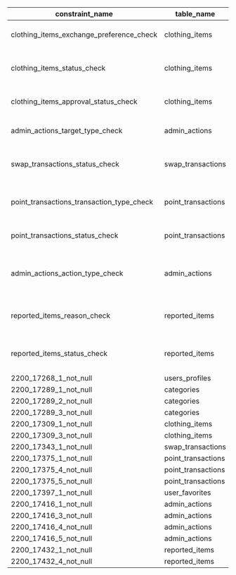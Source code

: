 | constraint_name                           | table_name         | check_clause                                                                                                         |
| ----------------------------------------- | ------------------ | -------------------------------------------------------------------------------------------------------------------- |
| clothing_items_exchange_preference_check  | clothing_items     | (exchange_preference = ANY (ARRAY['swap_only'::text, 'points_only'::text, 'both'::text]))                            |
| clothing_items_status_check               | clothing_items     | (status = ANY (ARRAY['pending_approval'::text, 'listed'::text, 'swapped'::text, 'redeemed'::text, 'removed'::text])) |
| clothing_items_approval_status_check      | clothing_items     | (approval_status = ANY (ARRAY['pending'::text, 'approved'::text, 'rejected'::text]))                                 |
| admin_actions_target_type_check           | admin_actions      | (target_type = ANY (ARRAY['item'::text, 'user'::text, 'transaction'::text]))                                         |
| swap_transactions_status_check            | swap_transactions  | (status = ANY (ARRAY['pending'::text, 'accepted'::text, 'rejected'::text, 'cancelled'::text, 'completed'::text]))    |
| point_transactions_transaction_type_check | point_transactions | (transaction_type = ANY (ARRAY['redemption'::text, 'earned'::text, 'bonus'::text, 'refund'::text]))                  |
| point_transactions_status_check           | point_transactions | (status = ANY (ARRAY['pending'::text, 'completed'::text, 'cancelled'::text]))                                        |
| admin_actions_action_type_check           | admin_actions      | (action_type = ANY (ARRAY['approve_item'::text, 'reject_item'::text, 'remove_item'::text, 'suspend_user'::text]))    |
| reported_items_reason_check               | reported_items     | (reason = ANY (ARRAY['inappropriate_content'::text, 'fake_item'::text, 'spam'::text, 'other'::text]))                |
| reported_items_status_check               | reported_items     | (status = ANY (ARRAY['pending'::text, 'reviewed'::text, 'resolved'::text, 'dismissed'::text]))                       |
| 2200_17268_1_not_null                     | users_profiles     | id IS NOT NULL                                                                                                       |
| 2200_17289_1_not_null                     | categories         | id IS NOT NULL                                                                                                       |
| 2200_17289_2_not_null                     | categories         | name IS NOT NULL                                                                                                     |
| 2200_17289_3_not_null                     | categories         | slug IS NOT NULL                                                                                                     |
| 2200_17309_1_not_null                     | clothing_items     | id IS NOT NULL                                                                                                       |
| 2200_17309_3_not_null                     | clothing_items     | title IS NOT NULL                                                                                                    |
| 2200_17343_1_not_null                     | swap_transactions  | id IS NOT NULL                                                                                                       |
| 2200_17375_1_not_null                     | point_transactions | id IS NOT NULL                                                                                                       |
| 2200_17375_4_not_null                     | point_transactions | transaction_type IS NOT NULL                                                                                         |
| 2200_17375_5_not_null                     | point_transactions | points_amount IS NOT NULL                                                                                            |
| 2200_17397_1_not_null                     | user_favorites     | id IS NOT NULL                                                                                                       |
| 2200_17416_1_not_null                     | admin_actions      | id IS NOT NULL                                                                                                       |
| 2200_17416_3_not_null                     | admin_actions      | action_type IS NOT NULL                                                                                              |
| 2200_17416_4_not_null                     | admin_actions      | target_type IS NOT NULL                                                                                              |
| 2200_17416_5_not_null                     | admin_actions      | target_id IS NOT NULL                                                                                                |
| 2200_17432_1_not_null                     | reported_items     | id IS NOT NULL                                                                                                       |
| 2200_17432_4_not_null                     | reported_items     | reason IS NOT NULL                                                                                                   |